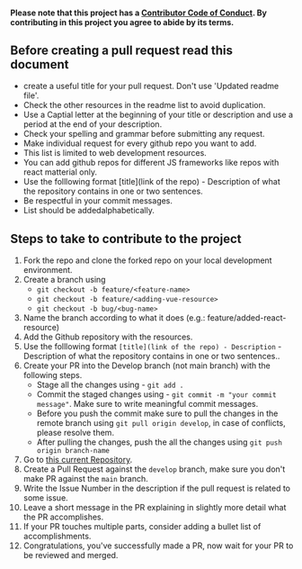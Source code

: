 #### Please note that this project has a [Contributor Code of Conduct](https://github.com/muchirijane/learning-code-through-github-repos/blob/main/CODE_OF_CONDUCT.md). By contributing in this project you agree to abide by its terms.

## Before creating a pull request read this document

- create a useful title for your pull request. Don't use 'Updated readme file'.
- Check the other resources in the readme list to avoid duplication.
- Use a Captial letter at the beginning of your title or description and use a period at the end of your description.
- Check your spelling and grammar before submitting any request.
- Make individual request for every github repo you want to add.
- This list is limited to web development resources.
- You can add github repos for different JS frameworks like repos with react matterial only.
- Use the folllowing format [title](link of the repo) - Description of what the repository contains in one or two sentences.
- Be respectful in your commit messages.
- List should be addedalphabetically.

## Steps to take to contribute to the project
1. Fork the repo and clone the forked repo on your local development environment.
1. Create a branch using
    * `git checkout -b feature/<feature-name>`
    * `git checkout -b feature/<adding-vue-resource>`
    * `git checkout -b bug/<bug-name>`
1. Name the branch according to what it does (e.g.: feature/added-react-resource)
1. Add the Github repository with the resources.
1. Use the folllowing format `[title](link of the repo) - Description` - Description of what the repository contains in one or two sentences..
1. Create your PR into the Develop branch (not main branch) with the following steps.
    * Stage all the changes using - `git add .`
    * Commit the staged changes using - `git commit -m "your commit message"`. Make sure to write meaningful commit messages.
    * Before you push the commit make sure to pull the changes in the remote branch using `git pull origin develop`, in case of conflicts, please resolve them.
    * After pulling the changes, push the all the changes using `git push origin branch-name`
1. Go to [this current Repository](https://github.com/muchirijane/learning-code-through-github-repos).
1. Create a Pull Request against the `develop` branch, make sure you don't make PR against the `main` branch.
1. Write the Issue Number in the description if the pull request is related to some issue.
1. Leave a short message in the PR explaining in slightly more detail what the PR accomplishes.
1. If your PR touches multiple parts, consider adding a bullet list of accomplishments.
1. Congratulations, you've successfully made a PR, now wait for your PR to be reviewed and merged.